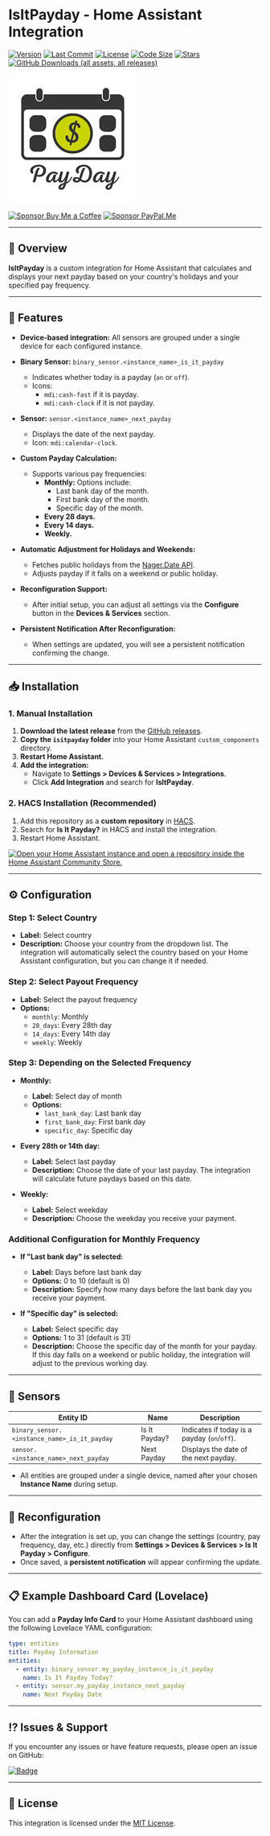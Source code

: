 # IsItPayday - Home Assistant Integration

[![Version](https://img.shields.io/github/v/release/UnoSite/IsItPayday?label=version&style=for-the-badge)](https://github.com/UnoSite/IsItPayday/releases/latest)
[![Last Commit](https://img.shields.io/github/last-commit/UnoSite/IsItPayday?style=for-the-badge)](https://github.com/UnoSite/IsItPayday/commits/main/)
[![License](https://img.shields.io/github/license/UnoSite/IsItPayday?style=for-the-badge)](https://github.com/UnoSite/IsItPayday/blob/main/LICENSE.md)
[![Code Size](https://img.shields.io/github/languages/code-size/UnoSite/IsItPayday?style=for-the-badge)](#)
[![Stars](https://img.shields.io/github/stars/UnoSite/IsItPayday?style=for-the-badge)](#)
[![GitHub Downloads (all assets, all releases)](https://img.shields.io/github/downloads/UnoSite/IsItPayday/total?style=for-the-badge)](#)

![Logo](https://github.com/UnoSite/IsItPayday/blob/main/logo.png)

[![Sponsor Buy Me a Coffee](https://img.shields.io/badge/Sponsor-Buy_Me_a_Coffee-yellow?style=for-the-badge)](https://buymeacoffee.com/UnoSite)
[![Sponsor PayPal.Me](https://img.shields.io/badge/Sponsor-PayPal.me-blue?style=for-the-badge)](https://paypal.me/UnoSite)

---

## 📌 Overview

**IsItPayday** is a custom integration for Home Assistant that calculates and displays your next payday based on your country's holidays and your specified pay frequency.

---

## 🚀 Features

- **Device-based integration:** All sensors are grouped under a single device for each configured instance.
- **Binary Sensor:** `binary_sensor.<instance_name>_is_it_payday`
  - Indicates whether today is a payday (`on` or `off`).
  - Icons:
    - `mdi:cash-fast` if it is payday.
    - `mdi:cash-clock` if it is not payday.

- **Sensor:** `sensor.<instance_name>_next_payday`
  - Displays the date of the next payday.
  - Icon: `mdi:calendar-clock`.

- **Custom Payday Calculation:**
  - Supports various pay frequencies:
    - **Monthly:** Options include:
      - Last bank day of the month.
      - First bank day of the month.
      - Specific day of the month.
    - **Every 28 days.**
    - **Every 14 days.**
    - **Weekly.**

- **Automatic Adjustment for Holidays and Weekends:**
  - Fetches public holidays from the [Nager.Date API](https://date.nager.at).
  - Adjusts payday if it falls on a weekend or public holiday.

- **Reconfiguration Support:**
  - After initial setup, you can adjust all settings via the **Configure** button in the **Devices & Services** section.

- **Persistent Notification After Reconfiguration:**
  - When settings are updated, you will see a persistent notification confirming the change.

---

## 📥 Installation

### **1. Manual Installation**
1. **Download the latest release** from the [GitHub releases](https://github.com/UnoSite/IsItPayday/releases).
2. **Copy the `isitpayday` folder** into your Home Assistant `custom_components` directory.
3. **Restart Home Assistant.**
4. **Add the integration:**
   - Navigate to **Settings > Devices & Services > Integrations**.
   - Click **Add Integration** and search for **IsItPayday**.
  
### **2. HACS Installation (Recommended)**
1. Add this repository as a **custom repository** in [HACS](https://hacs.xyz/).
2. Search for **Is It Payday?** in HACS and install the integration.
3. Restart Home Assistant.

[![Open your Home Assistant instance and open a repository inside the Home Assistant Community Store.](https://my.home-assistant.io/badges/hacs_repository.svg)](https://my.home-assistant.io/redirect/hacs_repository/?owner=UnoSite&repository=IsItPayday&category=Integration)

---

## ⚙️ Configuration

### Step 1: Select Country

- **Label:** Select country
- **Description:** Choose your country from the dropdown list. The integration will automatically select the country based on your Home Assistant configuration, but you can change it if needed.

### Step 2: Select Payout Frequency

- **Label:** Select the payout frequency
- **Options:**
  - `monthly`: Monthly
  - `28_days`: Every 28th day
  - `14_days`: Every 14th day
  - `weekly`: Weekly

### Step 3: Depending on the Selected Frequency

- **Monthly:**
  - **Label:** Select day of month
  - **Options:**
    - `last_bank_day`: Last bank day
    - `first_bank_day`: First bank day
    - `specific_day`: Specific day

- **Every 28th or 14th day:**
  - **Label:** Select last payday
  - **Description:** Choose the date of your last payday. The integration will calculate future paydays based on this date.

- **Weekly:**
  - **Label:** Select weekday
  - **Description:** Choose the weekday you receive your payment.

### Additional Configuration for Monthly Frequency

- **If "Last bank day" is selected:**
  - **Label:** Days before last bank day
  - **Options:** 0 to 10 (default is 0)
  - **Description:** Specify how many days before the last bank day you receive your payment.

- **If "Specific day" is selected:**
  - **Label:** Select specific day
  - **Options:** 1 to 31 (default is 31)
  - **Description:** Choose the specific day of the month for your payday. If this day falls on a weekend or public holiday, the integration will adjust to the previous working day.

---

## 📡 Sensors

| Entity ID                                  | Name                  | Description                                  |
|--------------------------------------------|-----------------------|----------------------------------------------|
| `binary_sensor.<instance_name>_is_it_payday` | Is It Payday?        | Indicates if today is a payday (`on`/`off`). |
| `sensor.<instance_name>_next_payday`       | Next Payday          | Displays the date of the next payday.        |

- All entities are grouped under a single device, named after your chosen **Instance Name** during setup.

---

## 🔧 Reconfiguration

- After the integration is set up, you can change the settings (country, pay frequency, day, etc.) directly from **Settings > Devices & Services > Is It Payday > Configure**.
- Once saved, a **persistent notification** will appear confirming the update.

---

## 📋 Example Dashboard Card (Lovelace)

You can add a **Payday Info Card** to your Home Assistant dashboard using the following Lovelace YAML configuration:

```yaml
type: entities
title: Payday Information
entities:
  - entity: binary_sensor.my_payday_instance_is_it_payday
    name: Is It Payday Today?
  - entity: sensor.my_payday_instance_next_payday
    name: Next Payday Date
```

---

## ⁉️ **Issues & Support**
If you encounter any issues or have feature requests, please open an issue on GitHub:

[![ Badge](https://img.shields.io/badge/Report-issues-E00000?style=for-the-badge)](https://github.com/UnoSite/IsItPayday/issues)

---

## 📜 **License**
This integration is licensed under the [MIT License](https://github.com/UnoSite/IsItPayday/blob/main/LICENSE.md).

